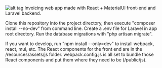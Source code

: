 ![alt tag](https://www.dropbox.com/s/y1mija5xpu82w2m/invoicetrackr.png?dl=1)
Invoicing web app made with React + MaterialUI front-end and Laravel backend. 

Clone this repository into the project directory, then execute "composer install --no-dev" from command line.
Create a .env file for Laravel in app root directory.
Run the database migrations with "php artisan migrate".

If you want to develop, run "npm install --only=dev" to install webpack, react, mui, etc.
The React components for the front end are in the /resources/assets/js folder.
webpack.config.js is all set to bundle those React components and put them where they need to be (/public/js).